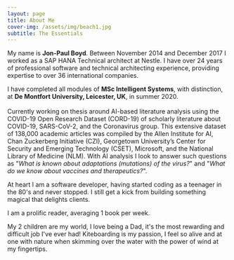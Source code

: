 ```yaml
---
layout: page
title: About Me
cover-img: /assets/img/beach1.jpg
subtitle: The Essentials
---
```

<div id="aboutme-section">
    <p class="about-text">
        <span class="fa fa-briefcase about-icon"></span>
            My name is <strong>Jon-Paul Boyd</strong>. Between November 2014 and December 2017 I worked as a SAP HANA Technical 
            architect at Nestle. I have over 24 years of professional software and technical architecting experience, 
            providing expertise to over 36 international companies.
    </p>
    <p class="about-text">
        <span class="fa fa-graduation-cap about-icon"></span>
            I have completed all modules of <strong>MSc Intelligent Systems</strong>, with distinction, at <strong>De Montfort 
            University, Leicester, UK</strong>, in summer 2020. <br><br>Currently working on thesis around AI-based literature analysis 
            using the COVID-19 Open Research Dataset (CORD-19) of scholarly literature about COVID-19, SARS-CoV-2, and the 
            Coronavirus group. This extensive dataset of 138,000 academic articles was compiled by the Allen Institute for 
            AI, Chan Zuckerberg Initiative (CZI), Georgetown University’s Center for Security and Emerging Technology (CSET), 
            Microsoft, and the National Library of Medicine (NLM). With AI analysis I look to answer such questions as 
            "<i>What is known about adaptations (mutations) of the virus?</i>" and "<i>What do we know about vaccines and 
            therapeutics?</i>".     
    </p>
    <p class="about-text">
        <span class="fa fa-code about-icon"></span>
            At heart I am a software developer, having started coding as a teenager in the 80's and never stopped. I still 
            get a kick from building something magical that delights clients. 
    </p>
    <p class="about-text">
        <span class="fa fa-book about-icon"></span>
          I am a prolific reader, averaging 1 book per week.
    </p>
    <p class="about-text">
        <span class="fa fa-heart about-icon"></span>
            My 2 children are my world, I love being a Dad, it's the most rewarding and difficult job I've ever had! 
            Kiteboarding is my passion, I feel so alive and at one with nature when skimming over the water with the 
            power of wind at my fingertips.  
    </p>
    